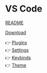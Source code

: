 # VS Code

[README](./README.md)

[Download](https://code.visualstudio.com/download)

👉 [Plugins](./media/vscode/PLUGINS.md)<br />
👉 [Settings](./media/vscode/SETTINGS.md)<br />
👉 [Keybinds](./media/vscode/KEYBINDS.md)<br />
👉 [Theme](./media/vscode/THEME.md)<br />
